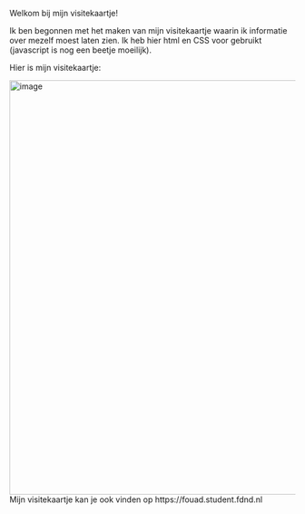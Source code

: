 Welkom bij mijn visitekaartje!

Ik ben begonnen met het maken van mijn visitekaartje waarin ik informatie over mezelf moest laten zien. Ik heb hier html en CSS voor gebruikt (javascript is nog een beetje moeilijk).

Hier is mijn visitekaartje:




<img width="730" alt="image" src="https://user-images.githubusercontent.com/112860051/190448851-f79bbd79-1643-405c-bfe1-c13f499083fa.png">
Mijn visitekaartje kan je ook vinden op https://fouad.student.fdnd.nl
